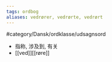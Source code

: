 ```yaml
---
tags: ordbog
aliases: vedrører, vedrørte, vedrørt
---
```


#category/Dansk/ordklasse/udsagnsord 
- 指称, 涉及到, 有关
- [[ved]][[røre]]